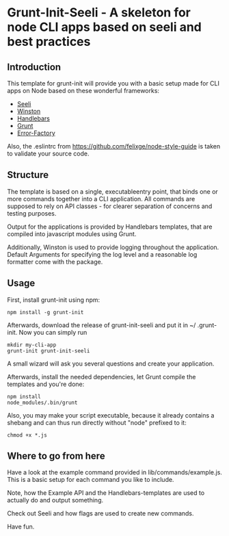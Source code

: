 # Grunt-Init-Seeli - A skeleton for node CLI apps based on seeli and best practices

## Introduction

This template for grunt-init will provide you with a basic setup made for CLI
 apps on Node based on these wonderful frameworks:
 
* [Seeli](https://github.com/esatterwhite/node-seeli)
* [Winston](https://github.com/winstonjs/winston)
* [Handlebars](http://handlebarsjs.com/)
* [Grunt](http://gruntjs.com/)
* [Error-Factory](https://github.com/yanickrochon/error-factory)

Also, the .eslintrc from https://github.com/felixge/node-style-guide is taken
to validate your source code.

## Structure

The template is based on a single, executableentry point, that binds one or 
more commands together into a CLI application. All commands are supposed to 
rely on API classes - for clearer separation of concerns and testing purposes.

Output for the applications is provided by Handlebars templates, that are 
compiled into javascript modules using Grunt.

Additionally, Winston is used to provide logging throughout the application. 
Default Arguments for specifying the log level and a reasonable log formatter
 come with the package.

## Usage

First, install grunt-init using npm:

    npm install -g grunt-init

Afterwards, download the release of grunt-init-seeli and put it in ~/
.grunt-init. Now you can simply run

    mkdir my-cli-app
    grunt-init grunt-init-seeli

A small wizard will ask you several questions and create your application.

Afterwards, install the needed dependencies, let Grunt compile the templates 
and you're done:

    npm install
    node_modules/.bin/grunt

Also, you may make your script executable, because it already contains a 
shebang and can thus run directly without "node" prefixed to it:

    chmod +x *.js

## Where to go from here

Have a look at the example command provided in lib/commands/example.js. This 
is a basic setup for each command you like to include.

Note, how the Example API and the Handlebars-templates are used to actually
 do and output something.
 
Check out Seeli and how flags are used to create new commands.

Have fun.
